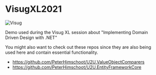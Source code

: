 # VisugXL2021

![Visug](https://www.visug.be/img/visug-logo-vertical.png "Visug Logo")

Demo used during the Visug XL session about "Implementing Domain Driven Design with .NET"

You might also want to check out these repos since they are also being used here and contain essential functionality.

* https://github.com/PeterHimschoot/U2U.ValueObjectComparers
* https://github.com/PeterHimschoot/U2U.EntityFrameworkCore

